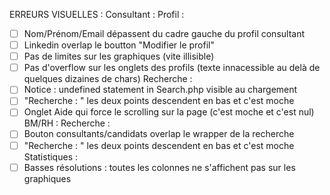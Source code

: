 ERREURS VISUELLES : 
 Consultant : 
  Profil :
   - [ ] Nom/Prénom/Email dépassent du cadre gauche du profil consultant
   - [ ] Linkedin overlap le boutton "Modifier le profil"
   - [ ]  Pas de limites sur les graphiques (vite illisible)
   - [ ] Pas d'overflow sur les onglets des profils (texte innacessible au delà de quelques dizaines de chars)
  Recherche : 
   - [ ] Notice : undefined statement in Search.php visible au chargement
   - [ ] "Recherche : " les deux points descendent en bas et c'est moche
   - [ ] Onglet Aide qui force le scrolling sur la page (c'est moche et c'est nul)
 BM/RH :
  Recherche : 
   - [ ] Bouton consultants/candidats overlap le wrapper de la recherche
   - [ ] "Recherche : " les deux points descendent en bas et c'est moche
  Statistiques : 
   - [ ] Basses résolutions : toutes les colonnes ne s'affichent pas sur les graphiques
